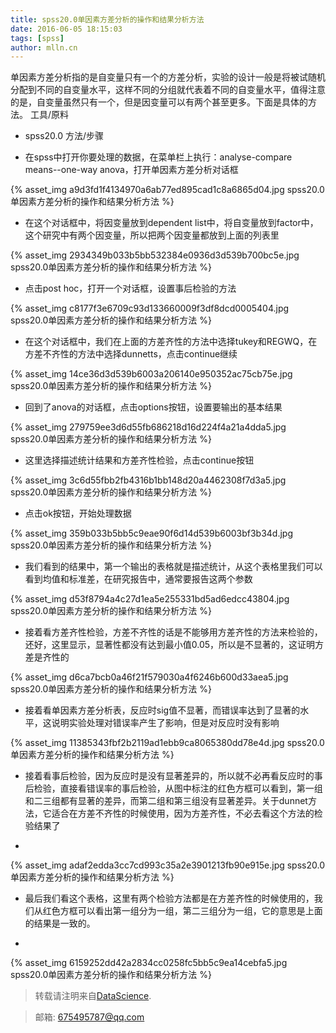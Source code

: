 ```yaml
---
title: spss20.0单因素方差分析的操作和结果分析方法
date: 2016-06-05 18:15:03
tags: [spss]
author: mlln.cn
---
```

单因素方差分析指的是自变量只有一个的方差分析，实验的设计一般是将被试随机分配到不同的自变量水平，这样不同的分组就代表着不同的自变量水平，值得注意的是，自变量虽然只有一个，但是因变量可以有两个甚至更多。下面是具体的方法。
工具/原料


- spss20.0
方法/步骤


- 在spss中打开你要处理的数据，在菜单栏上执行：analyse-compare means--one-way anova，打开单因素方差分析对话框 

{% asset_img a9d3fd1f4134970a6ab77ed895cad1c8a6865d04.jpg spss20.0单因素方差分析的操作和结果分析方法 %}

- 在这个对话框中，将因变量放到dependent list中，将自变量放到factor中，这个研究中有两个因变量，所以把两个因变量都放到上面的列表里

{% asset_img 2934349b033b5bb532384e0936d3d539b700bc5e.jpg spss20.0单因素方差分析的操作和结果分析方法 %}

- 点击post hoc，打开一个对话框，设置事后检验的方法

{% asset_img c8177f3e6709c93d133660009f3df8dcd0005404.jpg spss20.0单因素方差分析的操作和结果分析方法 %}

- 在这个对话框中，我们在上面的方差齐性的方法中选择tukey和REGWQ，在方差不齐性的方法中选择dunnetts，点击continue继续

{% asset_img 14ce36d3d539b6003a206140e950352ac75cb75e.jpg spss20.0单因素方差分析的操作和结果分析方法 %}

- 回到了anova的对话框，点击options按钮，设置要输出的基本结果

{% asset_img 279759ee3d6d55fb686218d16d224f4a21a4dda5.jpg spss20.0单因素方差分析的操作和结果分析方法 %}

- 这里选择描述统计结果和方差齐性检验，点击continue按钮

{% asset_img 3c6d55fbb2fb4316b1bb148d20a4462308f7d3a5.jpg spss20.0单因素方差分析的操作和结果分析方法 %}

- 点击ok按钮，开始处理数据

{% asset_img 359b033b5bb5c9eae90f6d14d539b6003bf3b34d.jpg spss20.0单因素方差分析的操作和结果分析方法 %}

- 我们看到的结果中，第一个输出的表格就是描述统计，从这个表格里我们可以看到均值和标准差，在研究报告中，通常要报告这两个参数

{% asset_img d53f8794a4c27d1ea5e255331bd5ad6edcc43804.jpg spss20.0单因素方差分析的操作和结果分析方法 %}

- 接着看方差齐性检验，方差不齐性的话是不能够用方差齐性的方法来检验的，还好，这里显示，显著性都没有达到最小值0.05，所以是不显著的，这证明方差是齐性的

{% asset_img d6ca7bcb0a46f21f579030a4f6246b600d33aea5.jpg spss20.0单因素方差分析的操作和结果分析方法 %}

- 接着看单因素方差分析表，反应时sig值不显著，而错误率达到了显著的水平，这说明实验处理对错误率产生了影响，但是对反应时没有影响

{% asset_img 11385343fbf2b2119ad1ebb9ca8065380dd78e4d.jpg spss20.0单因素方差分析的操作和结果分析方法 %}

- 接着看事后检验，因为反应时是没有显著差异的，所以就不必再看反应时的事后检验，直接看错误率的事后检验，从图中标注的红色方框可以看到，第一组和二三组都有显著的差异，而第二组和第三组没有显著差异。关于dunnet方法，它适合在方差不齐性的时候使用，因为方差齐性，不必去看这个方法的检验结果了

-  

{% asset_img adaf2edda3cc7cd993c35a2e3901213fb90e915e.jpg spss20.0单因素方差分析的操作和结果分析方法 %}

- 最后我们看这个表格，这里有两个检验方法都是在方差齐性的时候使用的，我们从红色方框可以看出第一组分为一组，第二三组分为一组，它的意思是上面的结果是一致的。

-  

{% asset_img 6159252dd42a2834cc0258fc5bb5c9ea14cebfa5.jpg spss20.0单因素方差分析的操作和结果分析方法 %}

> 转载请注明来自[DataScience](http://mlln.cn).

> 邮箱: 675495787@qq.com 
